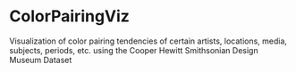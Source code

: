# ColorPairingViz
Visualization of color pairing tendencies of certain artists, locations, media, subjects, periods, etc. using the Cooper Hewitt Smithsonian Design Museum Dataset
